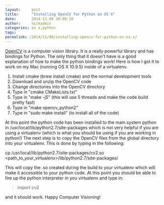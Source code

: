 ```yaml
---
layout:     post
title:      "Installing OpenCV for Python on OS X"
date:       2014-11-09 20:09:18
author:     nickadmin
categories: os x,python
tags:  
permalink: /2014/11/09/installing-opencv-for-python-on-os-x/
---
```

[OpenCV](http://opencv.org/) is a computer vision library. It is a really powerful library and has bindings for Python. The only thing that it doesn't have is a good explanation of how to make the python bindings work! Here is how I got it to work on my Mac (running OS X 10.9.5) inside of a virtualenv. 

  1. Install cmake (brew install cmake) and the normal development tools
  2. Download and unzip the OpenCV code
  3. Change directories into the OpenCV directory
  4. Type in "cmake CMakeLists.txt"
  5. Type in "make -j5" (this will use 5 threads and make the code build pretty fast)
  6. Type in "make opencv_python2"
  7. Type in "sudo make install" (to install all of the code)

At this point the python code has been installed to the main system python in /usr/local/lib/python2.7/site-packages which is not very helpful if you are using a virtualenv (which is what you should be using if you are working in python!) The next step is to copy the OpenCV files from the global directory into your virtualenv. This is done by typing in the following: 

cp /usr/local/lib/python2.7/site-packages/cv2.so <path_to_your_virtualenv>/lib/python2.7/site-packages/

This will copy the .so created during the build to your virtualenv which will make it accessible to your python code. At this point you should be able to fire up the python interpreter in you virtualenv and type in: 

> import cv2

and it should work. Happy Computer Visioning!
<!--stackedit_data:
eyJoaXN0b3J5IjpbLTE5MzkxNzk2NTldfQ==
-->